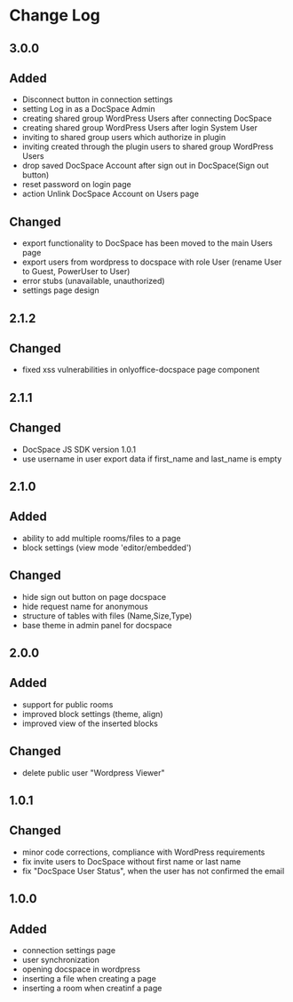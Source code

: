 # Change Log

## 3.0.0
## Added
- Disconnect button in connection settings
- setting Log in as a DocSpace Admin
- creating shared group WordPress Users after connecting DocSpace
- creating shared group WordPress Users after login System User
- inviting to shared group users which authorize in plugin
- inviting created through the plugin users to shared group WordPress Users
- drop saved DocSpace Account after sign out in DocSpace(Sign out button)
- reset password on login page
- action Unlink DocSpace Account on Users page

## Changed
- export functionality to DocSpace has been moved to the main Users page
- export users from wordpress to docspace with role User (rename User to Guest, PowerUser to User)
- error stubs (unavailable, unauthorized)
- settings page design

## 2.1.2
## Changed
- fixed xss vulnerabilities in onlyoffice-docspace page component

## 2.1.1
## Changed 
- DocSpace JS SDK version 1.0.1
- use username in user export data if first_name and last_name is empty 

## 2.1.0
## Added 
- ability to add multiple rooms/files to a page
- block settings (view mode 'editor/embedded')

## Changed
- hide sign out button on page docspace
- hide request name for anonymous
- structure of tables with files (Name,Size,Type)
- base theme in admin panel for docspace

## 2.0.0
## Added
- support for public rooms
- improved block settings (theme, align)
- improved view of the inserted blocks

## Changed
- delete public user "Wordpress Viewer"

## 1.0.1
## Changed
- minor code corrections, compliance with WordPress requirements
- fix invite users to DocSpace without first name or last name
- fix "DocSpace User Status", when the user has not confirmed the email

## 1.0.0
## Added
- connection settings page
- user synchronization
- opening docspace in wordpress
- inserting a file when creating a page
- inserting a room when creatinf a page
